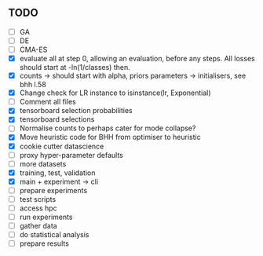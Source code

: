 ## TODO

- [ ] GA
- [ ] DE
- [ ] CMA-ES
- [x] evaluate all at step 0, allowing an evaluation, before any steps. All losses should start at -ln(1/classes) then.
- [x] counts -> should start with alpha, priors parameters -> initialisers, see bhh l.58
- [x] Change check for LR instance to isinstance(lr, Exponential)
- [ ] Comment all files
- [x] tensorboard selection probabilities
- [x] tensorboard selections
- [ ] Normalise counts to perhaps cater for mode collapse?
- [x] Move heuristic code for BHH from optimiser to heuristic
- [x] cookie cutter datascience
- [ ] proxy hyper-parameter defaults
- [ ] more datasets
- [x] training, test, validation
- [x] main + experiment -> cli
- [ ] prepare experiments
- [ ] test scripts
- [ ] access hpc
- [ ] run experiments
- [ ] gather data
- [ ] do statistical analysis
- [ ] prepare results
